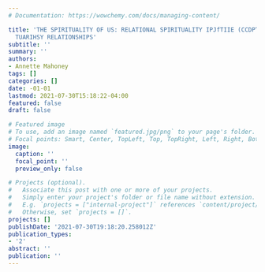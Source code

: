 ```yaml
---
# Documentation: https://wowchemy.com/docs/managing-content/

title: 'THE SPIRITUALITY OF US: RELATIONAL SPIRITUALITY IPJfTIIE (CCDPTTE2CT (DI:
  TUARIHSY RELATIONSHIPS'
subtitle: ''
summary: ''
authors:
- Annette Mahoney
tags: []
categories: []
date: -01-01
lastmod: 2021-07-30T15:18:22-04:00
featured: false
draft: false

# Featured image
# To use, add an image named `featured.jpg/png` to your page's folder.
# Focal points: Smart, Center, TopLeft, Top, TopRight, Left, Right, BottomLeft, Bottom, BottomRight.
image:
  caption: ''
  focal_point: ''
  preview_only: false

# Projects (optional).
#   Associate this post with one or more of your projects.
#   Simply enter your project's folder or file name without extension.
#   E.g. `projects = ["internal-project"]` references `content/project/deep-learning/index.md`.
#   Otherwise, set `projects = []`.
projects: []
publishDate: '2021-07-30T19:18:20.258012Z'
publication_types:
- '2'
abstract: ''
publication: ''
---
```

